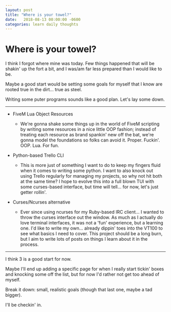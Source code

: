 ```yaml
---
layout: post
title: "Where is your towel?"
date:   2018-08-13 00:00:00 -0600
categories: learn daily thoughts
---
```


# Where is your towel?

I think I forgot where mine was today. Few things happened that will be
shakin' up the fort a bit, and I was/am far less prepared than I would
like to be.

Maybe a good start would be setting some goals for myself that I know are
rooted true in the dirt... true as steel.

Writing some puter programs sounds like a good plan. Let's lay some down.

---

  - FiveM Lua Object Resources
    - We're gonna shake some things up in the world of FiveM scripting by
    writing some resources in a nice little OOP fashion; instead of treating
    each resource as brand spankin' new off the bat, we're gonna model the
    foundations so folks can avoid it. Proper. Fuckin'. OOP. Lua. For fun.

  - Python-based Trello CLI
    - This is more just of something I want to do to keep my fingers fluid
    when it comes to writing some python. I want to also knock out using Trello
    regularly for managing my projects, so why not hit both at the same time?
    I hope to evolve this into a full blown TUI with some curses-based
    interface, but time will tell... for now, let's just getter rollin'.

  - Curses/Ncurses alternative
    - Ever since using ncurses for my Ruby-based IRC client... I wanted to
    throw the curses interface out the window. As much as I actually do love
    terminal interfaces, it was not a 'fun' experience, but a learning one.
    I'd like to write my own... already dippin' toes into the VT100 to see
    what basics I need to cover. This project should be a long burn, but I
    aim to write lots of posts on things I learn about it in the process.

---

I think 3 is a good start for now.

Maybe I'll end up adding a specific page for when I really start tickin' boxes
and knocking some off the list, but for now I'd rather not get too ahead of myself.


Break it down: small, realistic goals (though that last one, maybe a tad bigger).


I'll be checkin' in.

